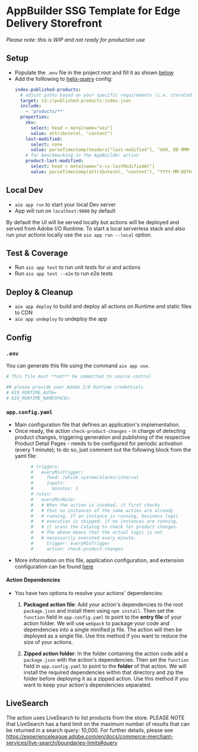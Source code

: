 # AppBuilder SSG Template for Edge Delivery Storefront

_Please note: this is WIP and not ready for production use_

## Setup

- Populate the `.env` file in the project root and fill it as shown [below](#env)
- Add the folllowing to [helix-query](https://www.aem.live/docs/admin.html#schema/IndexConfig) config:
  ```yaml
  index-published-products:
    # adjust paths based on your specific requirements (i.e. storeCode, routes, ...)
    target: s3://published-products-index.json
    include:
      - 'products/**'
    properties:
      sku:
        select: head > meta[name="sku"]
        value: attribute(el, "content")
      last-modified:
        select: none
        value: parseTimestamp(headers["last-modified"], "ddd, DD MMM YYYY hh:mm:ss GMT")
      # for benchmarking in the AppBuilder action
      product-last-modified:
        select: head > meta[name="x-cs-lastModifiedAt"]
        value: parseTimestamp(attribute(el, "content"), "YYYY-MM-DDTHH:mm:ss.SSSZ")
  ```

## Local Dev

- `aio app run` to start your local Dev server
- App will run on `localhost:9080` by default

By default the UI will be served locally but actions will be deployed and served from Adobe I/O Runtime. To start a
local serverless stack and also run your actions locally use the `aio app run --local` option.

## Test & Coverage

- Run `aio app test` to run unit tests for ui and actions
- Run `aio app test --e2e` to run e2e tests

## Deploy & Cleanup

- `aio app deploy` to build and deploy all actions on Runtime and static files to CDN
- `aio app undeploy` to undeploy the app

## Config

### `.env`

You can generate this file using the command `aio app use`. 

```bash
# This file must **not** be committed to source control

## please provide your Adobe I/O Runtime credentials
# AIO_RUNTIME_AUTH=
# AIO_RUNTIME_NAMESPACE=
```

### `app.config.yaml`

- Main configuration file that defines an application's implementation. 
- Once ready, the action `check-product-changes` - in charge of detecting product changes, triggering generation and publishing of the respective Product Detail Pages - needs to be configured for periodic activation (every 1 minute); to do so, just comment out the following block from the yaml file:
  ```yaml
        # triggers:
        #   everyMinTrigger:
        #     feed: /whisk.system/alarms/interval
        #     inputs: 
        #       minutes: 1
        # rules:
        #   everyMinRule:
        #   # When the action is invoked, it first checks
        #   # that no instances of the same action are already
        #   # running. If an instance is running, business logic
        #   # execution is skipped; if no instances are running,
        #   # it scans the Catalog to check for product changes.
        #   # The above means that the actual logic is not
        #   # necessarily executed every minute.
        #     trigger: everyMinTrigger
        #     action: check-product-changes
  ```
- More information on this file, application configuration, and extension configuration 
  can be found [here](https://developer.adobe.com/app-builder/docs/guides/appbuilder-configuration/#appconfigyaml)

#### Action Dependencies

- You have two options to resolve your actions' dependencies:

  1. **Packaged action file**: Add your action's dependencies to the root
   `package.json` and install them using `npm install`. Then set the `function`
   field in `app.config.yaml` to point to the **entry file** of your action
   folder. We will use `webpack` to package your code and dependencies into a
   single minified js file. The action will then be deployed as a single file.
   Use this method if you want to reduce the size of your actions.

  2. **Zipped action folder**: In the folder containing the action code add a
     `package.json` with the action's dependencies. Then set the `function`
     field in `app.config.yaml` to point to the **folder** of that action. We will
     install the required dependencies within that directory and zip the folder
     before deploying it as a zipped action. Use this method if you want to keep
     your action's dependencies separated.

## LiveSearch

The action uses LiveSearch to list products from the store.
PLEASE NOTE that LiveSearch has a hard limit on the maximum number of results that can be returned in a search query: 10,000.
For further details, please see https://experienceleague.adobe.com/en/docs/commerce-merchant-services/live-search/boundaries-limits#query
